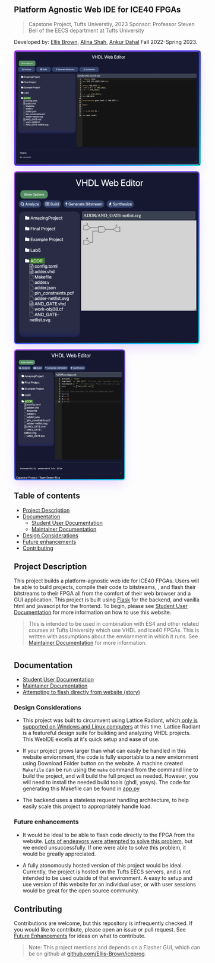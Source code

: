 ## Platform Agnostic Web IDE for ICE40 FPGAs
> Capstone Project, Tufts Universtiy, 2023
> Sponsor: Professor Steven Bell of the EECS department at Tufts University

Developed by: [Ellis Brown](github.com/Ellis-Brown), [Alina Shah](github.com/gem-gray), [Ankur Dahal](github.com/dahalankur) Fall 2022-Spring 2023.


<img width="500" src="docs/images/VHDL-code.png" style="all: initial;align-items: center;  align-items: center;
  background-image: linear-gradient(144deg,#AF40FF, #5B42F3 50%,#00DDEB);
  border: 0;
  border-radius: 8px;
  box-shadow: rgba(151, 65, 252, 0.2) 0 15px 30px -5px;
  box-sizing: border-box;
  color: #FFFFFF;
  display: flex;
  font-family: Phantomsans, sans-serif;
  font-size: 20px;
  justify-content: center;
  line-height: 1em;
  max-width: 100%;
  min-width: 140px;
  padding: 3px;
  text-decoration: none;
  user-select: none;
  -webkit-user-select: none;
  touch-action: manipulation;
  white-space: nowrap;
  cursor: pointer;
" alt="Web IDE example">

<img width="500" alt="Netlist Example" src="docs/images/Netlist.png" style="align-items: center;
  background-image: linear-gradient(144deg,#AF40FF, #5B42F3 50%,#00DDEB);
  border: 0;
  border-radius: 8px;
  box-shadow: rgba(151, 65, 252, 0.2) 0 15px 30px -5px;
  box-sizing: border-box;
  color: #FFFFFF;
  display: flex;
  font-family: Phantomsans, sans-serif;
  font-size: 20px;
  justify-content: center;
  line-height: 1em;
  max-width: 100%;
  min-width: 140px;
  padding: 3px;
  text-decoration: none;
  user-select: none;
  -webkit-user-select: none;
  touch-action: manipulation;
  white-space: nowrap;
  cursor: pointer;">

<img width="300" alt="Config Example" src="docs/images/CONFIG.png" style="align-items: center;
  background-image: linear-gradient(144deg,#AF40FF, #5B42F3 50%,#00DDEB);
  border: 0;
  border-radius: 8px;
  box-shadow: rgba(151, 65, 252, 0.2) 0 15px 30px -5px;
  box-sizing: border-box;
  color: #FFFFFF;
  display: flex;
  font-family: Phantomsans, sans-serif;
  font-size: 20px;
  justify-content: center;
  line-height: 1em;
  max-width: 100%;
  min-width: 140px;
  padding: 3px;
  text-decoration: none;
  user-select: none;
  -webkit-user-select: none;
  touch-action: manipulation;
  white-space: nowrap;
  cursor: pointer;">

## Table of contents
- [Project Description](#project-description)
- [Documentation](#documentation)
  - [Student User Documentation](docs/student-documentation.md)
  - [Maintainer Documentation](docs/maintainer-documentation.md)
- [Design Considerations](#design-considerations)
- [Future enhancements](#future-enhancements)
- [Contributing](#contributing)
 


## Project Description
This project builds a platform-agnostic web ide for ICE40 FPGAs. Users will be able to build projects, compile their code to bitstreams, , and flash their bitstreams to their FPGA all from the comfort of their web browser and a GUI application. This project is built using [Flask](https://flask.palletsprojects.com/en/2.0.x/) for the backend, and vanilla html and javascript for the frontend. To begin, please see [Student User Documentation](docs/student-documentation.md) for more information on how to use this website.

> This is intended to be used in combination with ES4 and other related courses at Tufts University which use VHDL and ice40 FPGAs. This is written with assumptions about the enviornment in which it runs. See [Maintainer Documentation](docs/images/maintainer-documentation.md) for more information.

#

## Documentation
- [Student User Documentation](docs/student-documentation.md)
- [Maintainer Documentation](docs/maintainer-documentation.md)
- [Attempting to flash directly from website (story)](docs/AttemptsToFlashLessons.md)

### Design Considerations
- This project was built to circumvent using Lattice Radiant, which[ only is supported on Windows and Linux computers](https://www.latticesemi.com/LatticeRadiant?pr031521) at this time. Lattice Radiant is a featureful design suite for building and analyzing VHDL projects. This WebIDE excells at it's quick setup and ease of use. 


- If your project grows larger than what can easily be handled in this website enviornment, the code is fully exportable to a new enviornment using Download Folder button on the website. A machine created `Makefile` can be run using the `make` command from the command line to build the project, and will build the full project as needed. However, you will need to install the needed build tools (ghdl, yosys). The code for generating this Makefile can be found in [app.py](app.py)


- The backend uses a stateless request handling architecture, to help easily scale this project to appropriately handle load.



### Future enhancements
- It would be ideal to be able to flash code directly to the FPGA from the website. [Lots of endeavors were attempted to solve this problem](#docs/AttempsToFlashLessons), but we ended unsuccessfully. If one were able to solve this problem, it would be greatly appreciated.

- A fully atonomously hosted version of this project would be ideal. Currently, the project is hosted on the Tufts EECS servers, and is not intended to be used outside of that environment. A easy to setup and use version of this website for an individual user, or with user sessions would be great for the open source community.


## Contributing
Contributions are welcome, but this repository is infrequently checked. If you would like to contribute, please open an issue or pull request. See [Future Enhancements](#future-enhancements) for ideas on what to contribute.



> Note: This project mentions and depends on a Flasher GUI, which can be on github at [github.com/Ellis-Brown/iceprog](github.com/Ellis-Brown/iceprog).
